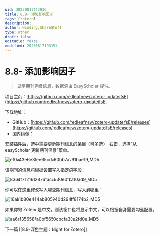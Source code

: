 ```yaml
---
uid: 20230817143936
title: 8.8- 添加影响因子
tags: [zotero]
description: 
author: winding,ShareStuff
type: other
draft: false
editable: false
modified: 20230817193151
---
```


# 8.8- 添加影响因子

> 显示期刊等级信息，数据源由 EasyScholar 提供。

项目主页：[https://github.com/redleafnew/zotero-updateifsE](https://github.com/redleafnew/zotero-updateifsE)

下载地址：

* GitHub：[https://github.com/redleafnew/zotero-updateifsE/releases](https://github.com/redleafnew/zotero-updateifsE/releases)
* 国内镜像：

安装插件后，选中需要更新期刊信息的条目（可多选），右击，选择“从 easyScholar 更新期刊信息”菜单。

![ef0a43e6e31ee65cda60bb7a291bae19_MD5](https://cdn.pkmer.cn/images/202308171546600.png!pkmer)

该期刊的信息将根据设置写入指定的字段：

![8364f7121612876facc630e0fba10ad9_MD5](https://cdn.pkmer.cn/images/202308171546601.png!pkmer)

你可以在这里修改写入哪些期刊信息，写入到哪里：

![16ab1b80e444ab805940d294ff8174b2_MD5](https://cdn.pkmer.cn/images/202308171546602.png!pkmer)

如果你的 Zotero 是中文，则该窗口也将显示中文，可以根据自身需要勾选配置。

![aa6af356587a0bf5650cbcfa30e2fd0e_MD5](https://cdn.pkmer.cn/images/202308171546603.png!pkmer)

下一篇 [[8.9-深色主题：Night for Zotero]]